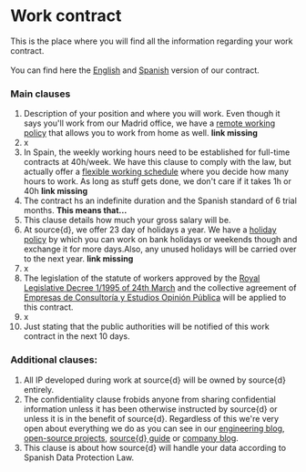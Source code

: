 # Work contract
This is the place where you will find all the information regarding your work contract.<br>
<br>
You can find here the <a href="">English</a> and <a href="">Spanish</a> version of our contract.
### Main clauses
1. Description of your position and where you will work. Even though it says you'll work from our Madrid office, we have a <a href="">remote working policy</a> that allows you to work from home as well. <b>link missing</b>
2. x
3. In Spain, the weekly working hours need to be established for full-time contracts at 40h/week. We have this clause to comply with the law, but actually offer a <a href="">flexible working schedule</a> where you decide how many hours to work. As long as stuff gets done, we don't care if it takes 1h or 40h <b>link missing</b>
4. The contract hs an indefinite duration and the Spanish standard of 6 trial months. <b>This means that...</b>
5. This clause details how much your gross salary will be.
6. At source{d}, we offer 23 day of holidays a year. We have a <a href="">holiday policy</a> by which you can work on bank holidays or weekends though and exchange it for more days.Also, any unused holidays will be carried over to the next year. <b>link missing</b>
7. x
8. The legislation of the statute of workers approved by the <a href="https://www.boe.es/buscar/doc.php?id=BOE-A-1995-7730">Royal Legislative Decree 1/1995 of 24th March</a> and the collective agreement of <a href="https://www.boe.es/boe/dias/2009/04/04/pdfs/BOE-A-2009-5688.pdf"><k>Empresas de Consultoría y Estudios Opinión Pública</k></a> will be applied to this contract.
9. x
10. Just stating that the public authorities will be notified of this work contract in the next 10 days.<br>
### Additional clauses:<br>
1. All IP developed during work at source{d} will be owned by source{d} entirely.
2. The confidentiality clause frobids anyone from sharing confidential information unless it has been otherwise instructed by source{d} or unless it is in the benefit of source{d}. Regardless of this we're very open about everything we do as you can see in our <a href="https://blog.sourced.tech/">engineering blog</a>, <a href="https://github.com/src-d">open-source projects</a>, <a href="https://github.com/src-d/tutorial">source{d} guide</a> or <a href="https://medium.com/source-d">company blog</a>.
3. This clause is about how source{d} will handle your data according to Spanish Data Protection Law.

